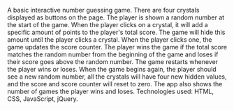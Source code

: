 A basic interactive number guessing game. There are four crystals displayed as buttons on the page. The player is shown a random number at the start of the game. When the player clicks on a crystal, it will add a specific amount of points to the player's total score. The game will hide this amount until the player clicks a crystal. When the player clicks one, the game updates the score counter. The player wins the game if the total score matches the random number from the beginning of the game and loses if their score goes above the random number. The game restarts whenever the player wins or loses. When the game begins again, the player should see a new random number, all the crystals will have four new hidden values, and the score and score counter will reset to zero. The app also shows the number of games the player wins and loses. Technologies used: HTML, CSS, JavaScript, jQuery.
